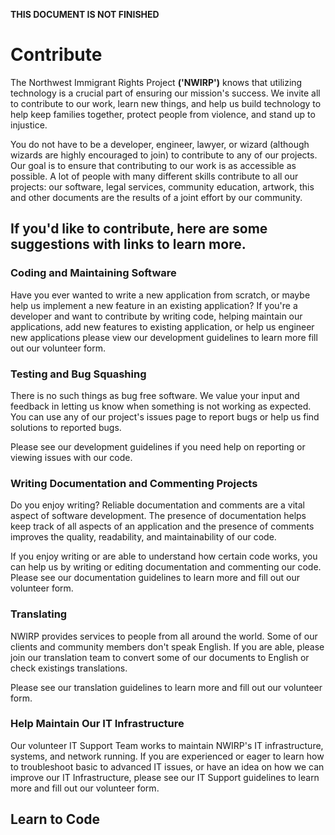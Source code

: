 **THIS DOCUMENT IS NOT FINISHED**

# Contribute

The Northwest Immigrant Rights Project **('NWIRP')** knows that utilizing technology is a crucial part of ensuring our mission's success. We invite all to contribute to our work, learn new things, and help us build technology to help keep families together, protect people from violence, and stand up to injustice.

You do not have to be a developer, engineer, lawyer, or wizard (although wizards are highly encouraged to join) to contribute to any of our projects. Our goal is to ensure that contributing to our work is as accessible as possible. A lot of people with many different skills contribute to all our projects: our software, legal services, community education, artwork, this and other documents are the results of a joint effort by our community.

## If you'd like to contribute, here are some suggestions with links to learn more.

### Coding and Maintaining Software

Have you ever wanted to write a new application from scratch, or maybe help us implement a new feature in an existing application? If you're a developer and want to contribute by writing code, helping maintain our applications, add new features to existing application, or help us engineer new applications please view our development guidelines to learn more fill out our volunteer form.

### Testing and Bug Squashing

There is no such things as bug free software. We value your input and feedback in letting us know when something is not working as expected. You can use any of our project's issues page to report bugs or help us find solutions to reported bugs.

Please see our development guidelines if you need help on reporting or viewing issues with our code.

### Writing Documentation and Commenting Projects

Do you enjoy writing? Reliable documentation and comments are a vital aspect of software development. The presence of documentation helps keep track of all aspects of an application and the presence of comments improves the quality, readability, and maintainability of our code.

If you enjoy writing or are able to understand how certain code works, you can help us by writing or editing documentation and commenting our code. Please see our documentation guidelines to learn more and fill out our volunteer form.

### Translating

NWIRP provides services to people from all around the world. Some of our clients and community members don't speak English. If you are able, please join our translation team to convert some of our documents to English or check existings translations.

Please see our translation guidelines to learn more and fill out our volunteer form.

### Help Maintain Our IT Infrastructure

Our volunteer IT Support Team works to maintain NWIRP's IT infrastructure, systems, and network running. If you are experienced or eager to learn how to troubleshoot basic to advanced IT issues, or have an idea on how we can improve our IT Infrastructure, please see our IT Support guidelines to learn more and fill out our volunteer form.

## Learn to Code
